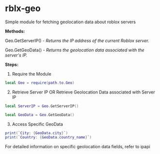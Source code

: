 # rblx-geo

Simple module for fetching geolocation data about roblox servers

**Methods:**

Geo.GetServerIP() - *Returns the IP address of the current Roblox server.*

Geo.GetGeoData() - *Returns the geolocation data associated with the server's IP.*

**Steps:**

1. Require the Module

```lua
local Geo = require(path.to.Geo)
```

2. Retrieve Server IP OR Retrieve Geolocation Data associated with Server IP

```lua
local ServerIP = Geo.GetServerIP()

local GeoData = Geo.GetGeoData()
```

3. Access Specific GeoData

```lua
print(`City: {GeoData.city}`)
print(`Country: {GeoData.country_name}`)
```

For detailed information on specific geolocation data fields, refer to ipapi



